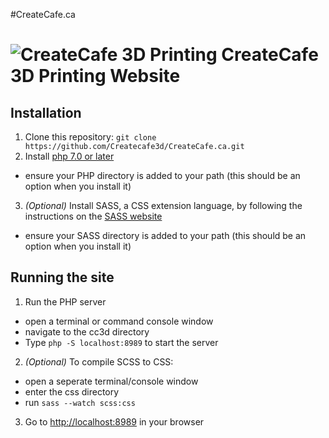 #CreateCafe.ca

# ![CreateCafe 3D Printing](http://createcafe.ca/media/cclogo-sm.png) CreateCafe 3D Printing Website

## Installation
1. Clone this repository: `git clone https://github.com/Createcafe3d/CreateCafe.ca.git`
2. Install [php 7.0 or later](https://secure.php.net/downloads.php)
  - ensure your PHP directory is added to your path (this should be an option when you install it)
3. _(Optional)_ Install SASS, a CSS extension language, by following the instructions on the [SASS website](http://sass-lang.com/install)
  - ensure your SASS directory is added to your path (this should be an option when you install it)

## Running the site
1. Run the PHP server
  - open a terminal or command console window
  - navigate to the cc3d directory
  - Type `php -S localhost:8989` to start the server
2. _(Optional)_ To compile SCSS to CSS:
  - open a seperate terminal/console window
  - enter the css directory
  - run `sass --watch scss:css`
3. Go to [http://localhost:8989](http://localhost:8989) in your browser
